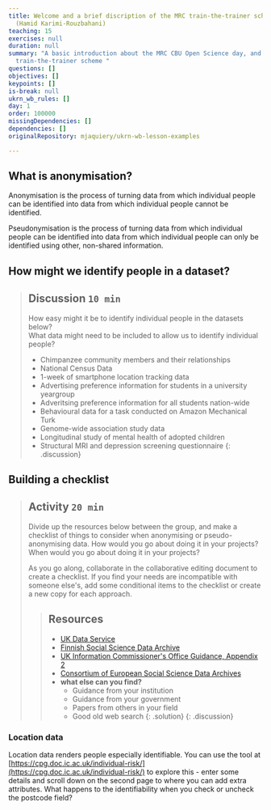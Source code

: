 ```yaml
---
title: Welcome and a brief discription of the MRC train-the-trainer scheme
  (Hamid Karimi-Rouzbahani)
teaching: 15
exercises: null
duration: null
summary: "A basic introduction about the MRC CBU Open Science day, and the MRC
  train-the-trainer scheme "
questions: []
objectives: []
keypoints: []
is-break: null
ukrn_wb_rules: []
day: 1
order: 100000
missingDependencies: []
dependencies: []
originalRepository: mjaquiery/ukrn-wb-lesson-examples

---
```

## What is anonymisation?

Anonymisation is the process of turning data from which individual people can be identified into data from which individual people cannot be identified.

Pseudonymisation is the process of turning data from which individual people can be identified into data from which individual people can only be identified using other, non-shared information.

## How might we identify people in a dataset?

> ## Discussion `10 min`
> How easy might it be to identify individual people in the datasets below?  
> What data might need to be included to allow us to identify individual people?
> 
> * Chimpanzee community members and their relationships
> * National Census Data
> * 1-week of smartphone location tracking data
> * Advertising preference information for students in a university yeargroup
> * Adveritsing preference information for all students nation-wide
> * Behavioural data for a task conducted on Amazon Mechanical Turk
> * Genome-wide association study data
> * Longitudinal study of mental health of adopted children
> * Structural MRI and depression screening questionnaire
{: .discussion}

## Building a checklist

> ## Activity `20 min`
> Divide up the resources below between the group, and make a checklist of things to consider when anonymising or pseudo-anonymising data.
> How would you go about doing it in your projects? 
> When would you go about doing it in your projects?
>
> As you go along, collaborate in the collaborative editing document to create a checklist.
> If you find your needs are incompatible with someone else's, add some conditional items to the checklist or create a new copy for each approach.
>
> > ## Resources
> > * [UK Data Service](https://www.ukdataservice.ac.uk/manage-data/legal-ethical/anonymisation/quantitative.aspx)
> > * [Finnish Social Science Data Archive](https://www.fsd.tuni.fi/en/services/data-management-guidelines/anonymisation-and-identifiers/#anonymisation-of-quantitative-data)
> > * [UK Information Commissioner's Office Guidance, Appendix 2](https://ico.org.uk/media/1061/anonymisation-code.pdf)
> > * [Consortium of European Social Science Data Archives](https://www.cessda.eu/Training/Training-Resources/Library/Data-Management-Expert-Guide/5.-Protect/Anonymisation)
> > * **what else can you find?** 
> >   * Guidance from your institution
> >   * Guidance from your government
> >   * Papers from others in your field
> >   * Good old web search
> {: .solution}
{: .discussion}

### Location data

Location data renders people especially identifiable. 
You can use the tool at [https://cpg.doc.ic.ac.uk/individual-risk/](https://cpg.doc.ic.ac.uk/individual-risk/) to explore this - enter some details and scroll down on the second page to where you can add extra attributes. 
What happens to the identifiability when you check or uncheck the postcode field?
